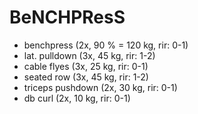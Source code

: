 # BeNCHPResS
* benchpress (2x, 90 % = 120 kg, rir: 0-1)
* lat. pulldown (3x, 45 kg, rir: 1-2)
* cable flyes (3x, 25 kg, rir: 0-1)
* seated row (3x, 45 kg, rir: 1-2)
* triceps pushdown (2x, 30 kg, rir: 0-1)
* db curl (2x, 10 kg, rir: 0-1)
